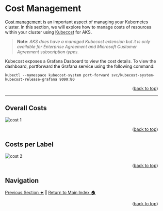 Cost Management
=============
[Cost management](https://learn.microsoft.com/en-us/azure/cloud-adoption-framework/scenarios/app-platform/aks/cost-governance-with-kubecost) is an important aspect of managing your Kubernetes cluster. In this section, we will explore how to manage costs of resources within your cluster using [Kubecost](https://www.kubecost.com/products/self-hosted) for AKS.  

> **Note**: _AKS does have a managed Kubecost extension but it is only available for Enterprise Agreement and Microsoft Customer Agreement subscription types._

Kubecost exposes a Grafana Dasboard to view the cost details. To view the dashboard, portforward the Grafana service using the following command:
```pwsh
kubectl --namespace kubecost-system port-forward svc/kubecost-system-kubecost-release-grafana 9090:80
```
<p align="right">(<a href="#cost-management">back to top</a>)</p>

<hr/>

## Overall Costs
![cost 1](../.assets/costs-1.png)
<p align="right">(<a href="#cost-management">back to top</a>)</p>

## Costs per Label
![cost 2](../.assets/costs-2.png)
<p align="right">(<a href="#cost-management">back to top</a>)</p>

## Navigation
[Previous Section ⏪](./scaling.md)  ‖ [Return to Main Index 🏠](../README.md) 
<p align="right">(<a href="#cost-management">back to top</a>)</p>
